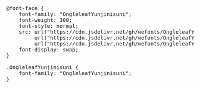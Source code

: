 <pre>
@font-face {
    font-family: "OngleleafYunjinisuni";
    font-weight: 300;
    font-style: normal;
    src: url("https://cdn.jsdelivr.net/gh/wefonts/OngleleafYunjinisuni/OngleleafYunjinisuni.woff2") format("woff2"),
         url("https://cdn.jsdelivr.net/gh/wefonts/OngleleafYunjinisuni/OngleleafYunjinisuni.woff") format("woff"),
         url("https://cdn.jsdelivr.net/gh/wefonts/OngleleafYunjinisuni/OngleleafYunjinisuni.ttf") format("truetype");
    font-display: swap;
}

.OngleleafYunjinisuni {
    font-family: "OngleleafYunjinisuni";
}
  
</pre>
